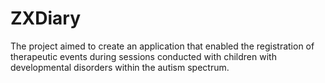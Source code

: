 # ZXDiary
The project aimed to create an application that enabled the registration of therapeutic events during sessions conducted with children with developmental disorders within the autism spectrum.
